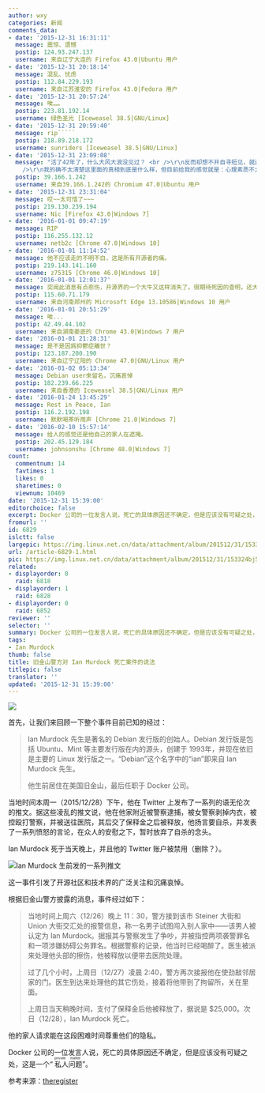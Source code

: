 ```yaml
---
author: wxy
categories: 新闻
comments_data:
- date: '2015-12-31 16:31:11'
  message: 震惊、遗憾
  postip: 124.93.247.137
  username: 来自辽宁大连的 Firefox 43.0|Ubuntu 用户
- date: '2015-12-31 20:18:14'
  message: 混乱、忧虑
  postip: 112.84.229.193
  username: 来自江苏淮安的 Firefox 43.0|Fedora 用户
- date: '2015-12-31 20:57:24'
  message: 唉……
  postip: 223.81.192.14
  username: 绿色圣光 [Iceweasel 38.5|GNU/Linux]
- date: '2015-12-31 20:59:40'
  message: rip`````
  postip: 218.89.218.172
  username: sunriders [Iceweasel 38.5|GNU/Linux]
- date: '2015-12-31 23:09:08'
  message: "活了42年了，什么大风大浪没见过？ <br />\r\n反而却想不开自寻短见，就连自杀的原因都让我感觉摸不着头脑……<br />\r\n<br
    />\r\n我的确不太清楚这里面的真相到底是什么样，但目前给我的感觉就是：心理素质不太高，所以自杀？"
  postip: 39.166.1.242
  username: 来自39.166.1.242的 Chromium 47.0|Ubuntu 用户
- date: '2015-12-31 23:31:04'
  message: 哎~~太可惜了~~~
  postip: 219.130.239.194
  username: Nic [Firefox 43.0|Windows 7]
- date: '2016-01-01 09:47:19'
  message: RIP
  postip: 116.255.132.12
  username: netb2c [Chrome 47.0|Windows 10]
- date: '2016-01-01 11:14:52'
  message: 他不应该走的不明不白，这是所有开源者的痛。
  postip: 219.143.141.160
  username: z75315 [Chrome 46.0|Windows 10]
- date: '2016-01-01 12:01:37'
  message: 突闻此消息有点悲伤，开源界的一个大牛又这样消失了。很期待死因的查明，还大家一个真相
  postip: 115.60.71.179
  username: 来自河南郑州的 Microsoft Edge 13.10586|Windows 10 用户
- date: '2016-01-01 20:51:29'
  message: 唉...
  postip: 42.49.44.102
  username: 来自湖南娄底的 Chrome 43.0|Windows 7 用户
- date: '2016-01-01 21:28:31'
  message: 是不是因爲抑鬱症離世？
  postip: 123.187.200.190
  username: 来自辽宁辽阳的 Chrome 47.0|GNU/Linux 用户
- date: '2016-01-02 05:13:34'
  message: Debian user來留名，沉痛哀悼
  postip: 182.239.66.225
  username: 来自香港的 Iceweasel 38.5|GNU/Linux 用户
- date: '2016-01-24 13:45:29'
  message: Rest in Peace, Ian
  postip: 116.2.192.198
  username: 默默喝茶听雨声 [Chrome 21.0|Windows 7]
- date: '2016-02-10 15:57:14'
  message: 给人的感觉还是他自己的家人在遮掩。
  postip: 202.45.129.184
  username: johnsonshu [Chrome 48.0|Windows 7]
count:
  commentnum: 14
  favtimes: 1
  likes: 0
  sharetimes: 0
  viewnum: 10469
date: '2015-12-31 15:39:00'
editorchoice: false
excerpt: Docker 公司的一位发言人说，死亡的具体原因还不确定，但是应该没有可疑之处，这是一个“私人问题（private matter）”。
fromurl: ''
id: 6829
islctt: false
largepic: https://img.linux.net.cn/data/attachment/album/201512/31/153324bj5k787gtz7w2gkc.jpg
url: /article-6829-1.html
pic: https://img.linux.net.cn/data/attachment/album/201512/31/153324bj5k787gtz7w2gkc.jpg.thumb.jpg
related:
- displayorder: 0
  raid: 6818
- displayorder: 1
  raid: 6828
- displayorder: 0
  raid: 6852
reviewer: ''
selector: ''
summary: Docker 公司的一位发言人说，死亡的具体原因还不确定，但是应该没有可疑之处，这是一个“私人问题（private matter）”。
tags:
- Ian Murdock
thumb: false
title: 旧金山警方对 Ian Murdock 死亡案件的说法
titlepic: false
translator: ''
updated: '2015-12-31 15:39:00'
---
```


![](/data/attachment/album/201512/31/153324bj5k787gtz7w2gkc.jpg)


首先，让我们来回顾一下整个事件目前已知的经过：



> 
> Ian Murdock 先生是著名的 Debian 发行版的创始人。Debian 发行版是包括 Ubuntu、Mint 等主要发行版在内的源头，创建于 1993年，并现在依旧是主要的 Linux 发行版之一。“Debian”这个名字中的“ian”即来自 Ian Murdock 先生。
> 
> 
> 他生前居住在美国旧金山，最后任职于 Docker 公司。
> 
> 
> 


当地时间本周一（2015/12/28）下午，他在 Twitter 上发布了一系列的语无伦次的推文。据这些凌乱的推文说，他在他家附近被警察逮捕，被女警察剥掉内衣，被控殴打警察，并被送往医院，其后交了保释金之后被释放，他扬言要自杀，并发表了一系列愤怒的言论，在众人的安慰之下，暂时放弃了自杀的念头。


Ian Murdock 死于当天晚上，并且他的 Twitter 账户被禁用（删除？）。


![Ian Murdock 生前发的一系列推文](/data/attachment/album/201512/31/152123bpm69qbyodhs1obj.jpg)


这一事件引发了开源社区和技术界的广泛关注和沉痛哀悼。


根据旧金山警方披露的消息，事件经过如下：



> 
> 当地时间上周六（12/26）晚上 11：30，警方接到该市 Steiner 大街和 Union 大街交汇处的报警信息，称一名男子试图闯入别人家中——该男人被认定为 Ian Murdock。据报其与警察发生了争吵，并被指控两项袭警罪名和一项涉嫌妨碍公务罪名。根据警察的记录，他当时已经喝醉了。医生被派来处理他头部的擦伤，他被释放以便带去医院处理。
> 
> 
> 过了几个小时，上周日（12/27）凌晨 2:40，警方再次接报他在使劲敲邻居家的门。医生到达来处理他的其它伤处，接着将他带到了拘留所，关在里面。
> 
> 
> 上周日当天稍晚时间，支付了保释金后他被释放了，据说是 $25,000。次日（12/28），Ian Murdock 死亡。
> 
> 
> 


他的家人请求能在这段困难时间尊重他们的隐私。


Docker 公司的一位发言人说，死亡的具体原因还不确定，但是应该没有可疑之处，这是一个“<ruby> 私人问题 <rp>  （ </rp> <rt>  private matter </rt> <rp>  ） </rp></ruby>”。


参考来源：[theregister](http://www.theregister.co.uk/2015/12/30/ian_murdock_debian_founder/)
